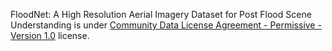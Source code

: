 FloodNet: A High Resolution Aerial Imagery Dataset for Post Flood Scene Understanding is under [Community Data License Agreement - Permissive - Version 1.0](https://cdla.dev/permissive-1-0/) license.